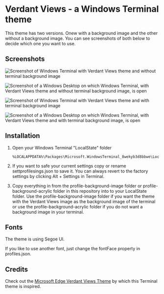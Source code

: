 # Verdant Views - a Windows Terminal theme

This theme has two versions. Onew with a background image and the other without a background image.
You can see screenshots of both below to decide which one you want to use.

## Screenshots

![Screenshot of Windows Terminal with Verdant Views theme and without terminal background image][screenshot-profile-background-acrylic-full-window]

[screenshot-profile-background-acrylic-full-window]: https://raw.githubusercontent.com/MalteRei/windows-terminal-verdant-views/main/screenshots/profile-background-acrylic/screenshot-profile-background-acrylic-full-window.png "Verdant Views theme for Windows Terminal"

![Screenshot of a Windows Desktop on which Windows Terminal, with Verdant Views theme and without terminal background image, is open][screenshot-profile-background-acrylic-full-screen]

[screenshot-profile-background-acrylic-full-screen]: https://raw.githubusercontent.com/MalteRei/windows-terminal-verdant-views/main/screenshots/profile-background-acrylic/screenshot-profile-background-acrylic-full-screen.png "Verdant Views theme for Windows Terminal"



![Screenshot of Windows Terminal with Verdant Views theme and with terminal background image][screenshot-profile-background-image-full-window]

[screenshot-profile-background-image-full-window]: https://raw.githubusercontent.com/MalteRei/windows-terminal-verdant-views/main/screenshots/profile-background-image/screenshot-profile-background-image-full-window.png "Verdant Views theme for Windows Terminal"

![Screenshot of a Windows Desktop on which Windows Terminal, with Verdant Views theme and with terminal background image, is open][screenshot-profile-background-image-full-screen]

[screenshot-profile-background-image-full-screen]: https://raw.githubusercontent.com/MalteRei/windows-terminal-verdant-views/main/screenshots/profile-background-image/screenshot-profile-background-image-full-screen.png "Verdant Views theme for Windows Terminal"

## Installation

1. Open your Windows Terminal "LocalState" folder

   ```
   %LOCALAPPDATA%\Packages\Microsoft.WindowsTerminal_8wekyb3d8bbwe\LocalState
   ```

2. If you want to safe your current settings copy or rename settprofilesings.json to save it. You can always revert to the factory settings by clicking Alt + Settings in Terminal.

3. Copy everything in from the profile-background-image folder or profile-background-acrylic folder in this repository into to your LocalState folder. Use the profile-background-image folder if you want the theme with the Verdant Views image as the background image of the terminal or use the profile-background-acrylic folder if you do not want a background image in your terminal.

## Fonts

The theme is using Segoe UI.

If you like to use another font, just change the fontFace property in profiles.json.
 

## Credits

Check out the [Microsoft Edge Verdant Views Theme](https://microsoftedge.microsoft.com/addons/detail/verdant-views/fmilhhhaegopjnkpnbbmfgikfimfdjbc) by which this Terminal theme is inspired.